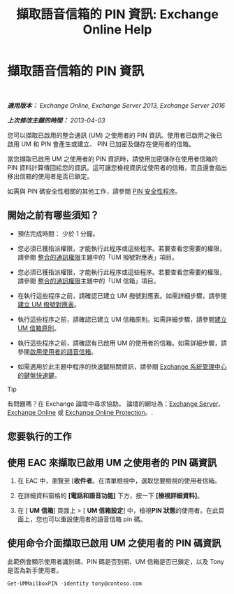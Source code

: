 ﻿---
title: '擷取語音信箱的 PIN 資訊: Exchange Online Help'
TOCTitle: 擷取語音信箱的 PIN 資訊
ms:assetid: 01517cca-99fe-46b2-b586-19e8d2707728
ms:mtpsurl: https://technet.microsoft.com/zh-tw/library/Aa995900(v=EXCHG.150)
ms:contentKeyID: 54652544
ms.date: 05/23/2018
mtps_version: v=EXCHG.150
ms.translationtype: MT
---

# 擷取語音信箱的 PIN 資訊

 

_**適用版本：** Exchange Online, Exchange Server 2013, Exchange Server 2016_

_**上次修改主題的時間：** 2013-04-03_

您可以擷取已啟用的整合通訊 (UM) 之使用者的 PIN 資訊。使用者已啟用之後已啟用 UM 和 PIN 會產生或建立、 PIN 已加密及儲存在使用者的信箱。

當您擷取已啟用 UM 之使用者的 PIN 資訊時，請使用加密儲存在使用者信箱的 PIN 資料計算傳回給您的資訊。這可讓您檢視資訊從使用者的信箱，而且還會指出移出信箱的使用者是否已鎖定。

如需與 PIN 碼安全性相關的其他工作，請參閱 [PIN 安全性程序](pin-security-procedures-exchange-2013-help.md)。

## 開始之前有哪些須知？

  - 預估完成時間： 少於 1 分鐘。

  - 您必須已獲指派權限，才能執行此程序或這些程序。若要查看您需要的權限，請參閱 [整合的通訊權限](unified-messaging-permissions-exchange-2013-help.md)主題中的「UM 撥號對應表」項目。

  - 您必須已獲指派權限，才能執行此程序或這些程序。若要查看您需要的權限，請參閱 [整合的通訊權限](unified-messaging-permissions-exchange-2013-help.md)主題中的「UM 信箱」項目。

  - 在執行這些程序之前，請確認已建立 UM 撥號對應表。如需詳細步驟，請參閱[建立 UM 撥號對應表](create-a-um-dial-plan-exchange-2013-help.md)。

  - 執行這些程序之前，請確認已建立 UM 信箱原則。如需詳細步驟，請參閱[建立 UM 信箱原則](create-a-um-mailbox-policy-exchange-2013-help.md)。

  - 執行這些程序之前，請確認有已啟用 UM 的使用者的信箱。如需詳細步驟，請參閱[啟用使用者的語音信箱](enable-a-user-for-voice-mail-exchange-2013-help.md)。

  - 如需適用於此主題中程序的快速鍵相關資訊，請參閱 [Exchange 系統管理中心的鍵盤快速鍵](keyboard-shortcuts-in-the-exchange-admin-center-exchange-online-protection-help.md)。


> [!TIP]  
> 有問題嗎？在 Exchange 論壇中尋求協助。 論壇的網址為：<a href="https://go.microsoft.com/fwlink/p/?linkid=60612">Exchange Server</a>、 <a href="https://go.microsoft.com/fwlink/p/?linkid=267542">Exchange Online</a> 或 <a href="https://go.microsoft.com/fwlink/p/?linkid=285351">Exchange Online Protection</a>。.




## 您要執行的工作

## 使用 EAC 來擷取已啟用 UM 之使用者的 PIN 碼資訊

1.  在 EAC 中，瀏覽至 \[**收件者**。在清單檢視中，選取您要檢視的使用者信箱。

2.  在詳細資料窗格的 **\[電話和語音功能\]** 下方，按一下 **\[檢視詳細資料\]**。

3.  在 \[ **UM 信箱**\] 頁面上 \> \[ **UM 信箱設定**\] 中，檢視**PIN 狀態**的使用者。在此頁面上，您也可以重設使用者的語音信箱 pin 碼。

## 使用命令介面擷取已啟用 UM 之使用者的 PIN 碼資訊

此範例會顯示使用者識別碼、PIN 碼是否到期、UM 信箱是否已鎖定，以及 Tony 是否為新手使用者。

    Get-UMMailboxPIN -identity tony@contoso.com

